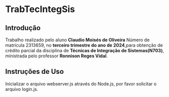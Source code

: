 # TrabTecIntegSis
## Introdução
Trabalho realizado pelo aluno **Claudio Moisés de Oliveira** Número de matrícula 2313659, no **terceiro trimestre do ano de 2024**,para obtenção de crédito parcial da disciplina de **Técnicas de Integração de Sistemas(N703)**, ministrada pelo professor **Ronnison Reges Vidal**.
## Instruções de Uso
Inicializar o arquivo webserver.js através do Node.js, por favor solicitar o arquivo login.js.
